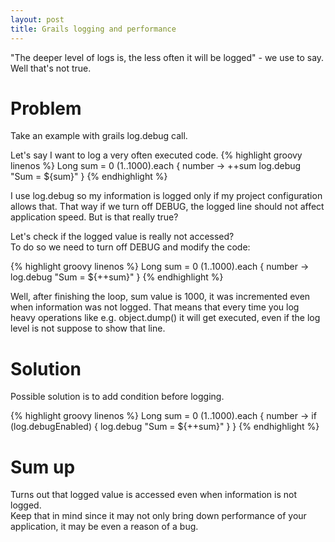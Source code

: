 ```yaml
---
layout: post
title: Grails logging and performance
---
```


"The deeper level of logs is, the less often it will be logged" - we use to say.
Well that's not true.

# Problem

Take an example with grails log.debug call.

Let's say I want to log a very often executed code.
{% highlight groovy linenos %}
    Long sum = 0
    (1..1000).each { number ->
        ++sum
        log.debug "Sum = ${sum}"
    }
{% endhighlight %}

I use log.debug so my information is logged only if my project configuration allows that.
That way if we turn off DEBUG, the logged line should not affect application speed.
But is that really true?

Let's check if the logged value is really not accessed?  
To do so we need to turn off DEBUG and modify the code:  

{% highlight groovy linenos %}
    Long sum = 0
    (1..1000).each { number ->
        log.debug "Sum = ${++sum}"
    }
{% endhighlight %}

Well, after finishing the loop, sum value is 1000, it was incremented even when information was not logged. 
That means that every time you log heavy operations like e.g. object.dump() it will get executed, even if the log level is not suppose to show that line.

# Solution

Possible solution is to add condition before logging.

{% highlight groovy linenos %}
    Long sum = 0
    (1..1000).each { number ->
        if (log.debugEnabled) {
            log.debug "Sum = ${++sum}"
        }
    }
{% endhighlight %}


# Sum up

Turns out that logged value is accessed even when information is not logged.  
Keep that in mind since it may not only bring down performance of your application, it may be even a reason of a bug.
